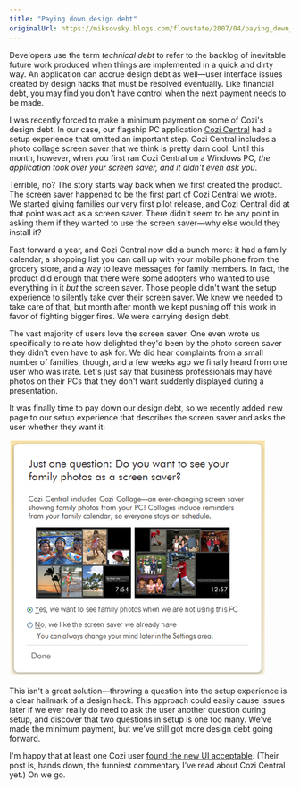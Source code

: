 ```yaml
---
title: "Paying down design debt"
originalUrl: https://miksovsky.blogs.com/flowstate/2007/04/paying_down_des.html
---
```


<p>
  Developers use the term <em>technical debt</em> to refer to the backlog of
  inevitable future work produced when things are implemented in a quick and
  dirty way. An application can accrue design debt as well—user interface issues
  created by design hacks that must be resolved eventually. Like financial debt,
  you may find you don't have control when the next payment needs to be made.
</p>
<p>
  I was recently forced to make a minimum payment on some of Cozi's design debt.
  In our case, our flagship PC application
  <a href="http://www.cozi.com/products/default.aspx">Cozi Central</a> had a
  setup experience that omitted an important step. Cozi Central includes a photo
  collage screen saver that we think is pretty darn cool. Until this month,
  however, when you first ran Cozi Central on a Windows PC,
  <em
    >the application took over your screen saver, and it didn't even ask you</em
  >.
</p>
<p>
  Terrible, no? The story starts way back when we first created the product. The
  screen saver happened to be the first part of Cozi Central we wrote. We
  started giving families our very first pilot release, and Cozi Central did at
  that point was act as a screen saver. There didn't seem to be any point in
  asking them if they wanted to use the screen saver—why else would they install
  it?
</p>
<p>
  Fast forward a year, and Cozi Central now did a bunch more: it had a family
  calendar, a shopping list you can call up with your mobile phone from the
  grocery store, and a way to leave messages for family members. In fact, the
  product did enough that there were some adopters who wanted to use everything
  in it <em>but</em> the screen saver. Those people didn't want the setup
  experience to silently take over their screen saver. We knew we needed to take
  care of that, but month after month we kept pushing off this work in favor of
  fighting bigger fires. We were carrying design debt.
</p>
<p>
  The vast majority of users love the screen saver. One even wrote us
  specifically to relate how delighted they'd been by the photo screen saver
  they didn't even have to ask for. We did hear complaints from a small number
  of families, though, and a few weeks ago we finally heard from one user who
  was irate. Let's just say that business professionals may have photos on their
  PCs that they don't want suddenly displayed during a presentation.
</p>
<p>
  It was finally time to pay down our design debt, so we recently added new page
  to our setup experience that describes the screen saver and asks the user
  whether they want it:
</p>
<p>
  <img src="/images/flowstate/041007_0355_Payingdownd1.png" alt="" />
</p>
<p>
  This isn't a great solution—throwing a question into the setup experience is a
  clear hallmark of a design hack. This approach could easily cause issues later
  if we ever really do need to ask the user another question during setup, and
  discover that two questions in setup is one too many. We've made the minimum
  payment, but we've still got more design debt going forward.
</p>
<p>
  I'm happy that at least one Cozi user
  <a
    href="http://thanksgivingfeast.blogspot.com/2007/04/my-life-in-pictures.html"
    >found the new UI acceptable</a
  >. (Their post is, hands down, the funniest commentary I've read about Cozi
  Central yet.) On we go.
</p>
